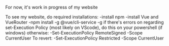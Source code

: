 For now, it's work in progress of my website

To see my website, do required installations:
-install npm
-install Vue and VueRouter
-npm install -g @vue/cli-service -g
if there's errors on regarding set-Execution Policy (most likely on VScode), do this on your powershell (if windows) otherwise:
-Set-ExecutionPolicy RemoteSigned -Scope CurrentUser 
To revert:
-Set-ExecutionPolicy Restricted -Scope CurrentUser
   

